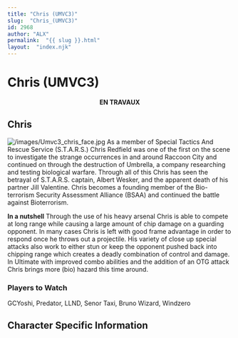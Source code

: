 ```yaml
---
title: "Chris (UMVC3)"
slug:  "Chris_(UMVC3)"
id: 2968
author: "ALX"
permalink:  "{{ slug }}.html"
layout:  "index.njk"
---
```


# Chris (UMVC3)

<center>

**EN TRAVAUX**

</center>

## Chris

![](/images/Umvc3_chris_face.jpg‎ "/images/Umvc3_chris_face.jpg‎") As a
member of Special Tactics And Rescue Service (S.T.A.R.S.) Chris Redfield
was one of the first on the scene to investigate the strange occurrences
in and around Raccoon City and continued on through the destruction of
Umbrella, a company researching and testing biological warfare. Through
all of this Chris has seen the betrayal of S.T.A.R.S. captain, Albert
Wesker, and the apparent death of his partner Jill Valentine. Chris
becomes a founding member of the Bio-terrorism Security Assessment
Alliance (BSAA) and continued the battle against Bioterrorism.

**In a nutshell** Through the use of his heavy arsenal Chris is able to
compete at long range while causing a large amount of chip damage on a
guarding opponent. In many cases Chris is left with good frame advantage
in order to respond once he throws out a projectile. His variety of
close up special attacks also work to either stun or keep the opponent
pushed back into chipping range which creates a deadly combination of
control and damage. In Ultimate with improved combo abilities and the
addition of an OTG attack Chris brings more (bio) hazard this time
around.

### Players to Watch

GCYoshi, Predator, LLND, Senor Taxi, Bruno Wizard, Windzero

## Character Specific Information
